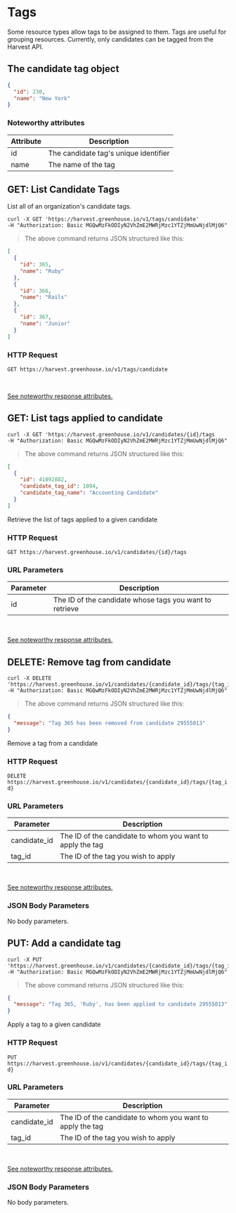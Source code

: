 # Tags

Some resource types allow tags to be assigned to them. Tags are useful for grouping resources.  Currently, only candidates can be tagged from the Harvest API.

## The candidate tag object

```json
{
  "id": 230,
  "name": "New York"
}
```

### Noteworthy attributes

| Attribute | Description |
|-----------|-------------|
| id | The candidate tag's unique identifier |
| name | The name of the tag |

## GET: List Candidate Tags

List all of an organization's candidate tags.

```shell
curl -X GET 'https://harvest.greenhouse.io/v1/tags/candidate'
-H "Authorization: Basic MGQwMzFkODIyN2VhZmE2MWRjMzc1YTZjMmUwNjdlMjQ6"
```

> The above command returns JSON structured like this:

```json
[
  {
    "id": 365,
    "name": "Ruby"
  },
  {
    "id": 366,
    "name": "Rails"
  },
  {
    "id": 367,
    "name": "Junior"
  }
]
```

### HTTP Request

`GET https://harvest.greenhouse.io/v1/tags/candidate`

<br>

[See noteworthy response attributes.](#the-candidate-tag-object)

## GET: List tags applied to candidate

```shell
curl -X GET 'https://harvest.greenhouse.io/v1/candidates/{id}/tags
-H "Authorization: Basic MGQwMzFkODIyN2VhZmE2MWRjMzc1YTZjMmUwNjdlMjQ6"
```

> The above command returns JSON structured like this:

```json
[
  {
    "id": 41892882,
    "candidate_tag_id": 1094,
    "candidate_tag_name": "Accounting Candidate"
  }
]
```

Retrieve the list of tags applied to a given candidate

### HTTP Request

`GET https://harvest.greenhouse.io/v1/candidates/{id}/tags`

### URL Parameters

Parameter | Description
--------- | -----------
id | The ID of the candidate whose tags you want to retrieve

<br>

[See noteworthy response attributes.](#the-candidate-tag-object)

## DELETE: Remove tag from candidate

```shell
curl -X DELETE 'https://harvest.greenhouse.io/v1/candidates/{candidate_id}/tags/{tag_id}'
-H "Authorization: Basic MGQwMzFkODIyN2VhZmE2MWRjMzc1YTZjMmUwNjdlMjQ6"
```

> The above command returns JSON structured like this:

```json
{
  "message": "Tag 365 has been removed from candidate 29555013"
}
```

Remove a tag from a candidate

### HTTP Request

`DELETE https://harvest.greenhouse.io/v1/candidates/{candidate_id}/tags/{tag_id}`

### URL Parameters

Parameter | Description
--------- | -----------
candidate_id | The ID of the candidate to whom you want to apply the tag
tag_id | The ID of the tag you wish to apply

<br>

[See noteworthy response attributes.](#the-candidate-tag-object)

### JSON Body Parameters

No body parameters.

## PUT: Add a candidate tag

```shell
curl -X PUT 'https://harvest.greenhouse.io/v1/candidates/{candidate_id}/tags/{tag_id}'
-H "Authorization: Basic MGQwMzFkODIyN2VhZmE2MWRjMzc1YTZjMmUwNjdlMjQ6"
```

> The above command returns JSON structured like this:

```json
{
  "message": "Tag 365, 'Ruby', has been applied to candidate 29555013"
}
```

Apply a tag to a given candidate

### HTTP Request

`PUT https://harvest.greenhouse.io/v1/candidates/{candidate_id}/tags/{tag_id}`

### URL Parameters

Parameter | Description
--------- | -----------
candidate_id | The ID of the candidate to whom you want to apply the tag
tag_id | The ID of the tag you wish to apply

<br>

[See noteworthy response attributes.](#the-candidate-tag-object)

### JSON Body Parameters

No body parameters.
